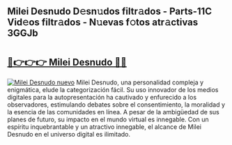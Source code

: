 ## Milei Desnudo D𝚎sn𝚞dos filtr𝚊dos - Parts-11C Vid𝚎os filtr𝚊dos - N𝚞evas f𝚘tos atr𝚊ctivas 3GGJb

# <h2><a href="http://mb2ueg.tromn.icu/?c=Milei+Desnudo">🔗👉👉👉 Milei Desnudo 🔗🔗</a></h2>

[![Milei Desnudo nuevo](https://i.imgur.com/pEAQMta.gif)](http://mb2ueg.tromn.icu/?c=Milei+Desnudo)
Milei Desnudo, una personalidad compleja y enigmática, elude la categorización fácil. Su uso innovador de los medios digitales para la autopresentación ha cautivado y enfurecido a los observadores, estimulando debates sobre el consentimiento, la moralidad y la esencia de las comunidades en línea. A pesar de la ambigüedad de sus planes de futuro, su impacto en el mundo virtual es innegable. Con un espíritu inquebrantable y un atractivo innegable, el alcance de Milei Desnudo en el universo digital es ilimitado.
